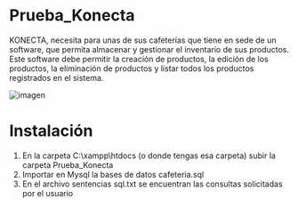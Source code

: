 # Prueba_Konecta
KONECTA, necesita para unas de sus cafeterías que tiene en sede de un software, que permita almacenar y gestionar el inventario de sus productos. 
Este software debe permitir la creación de productos, la edición de los productos, la eliminación de productos y listar todos los productos 
registrados en el sistema.

![imagen](https://user-images.githubusercontent.com/99566499/165543907-e8c88e01-ad72-4b62-afbb-a6e2db3b4d01.png)


# Instalación
1. En la carpeta C:\xampp\htdocs (o donde tengas esa carpeta) subir la carpeta Prueba_Konecta
2. Importar en Mysql la bases de datos cafeteria.sql
3. En el archivo sentencias sql.txt se encuentran las consultas solicitadas por el usuario
